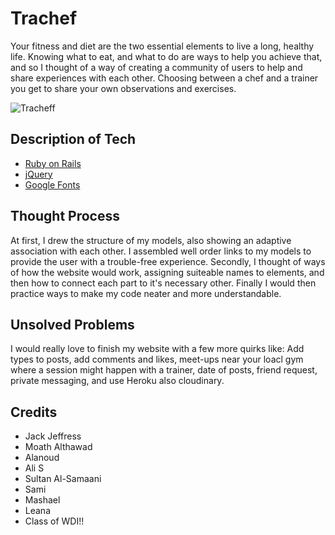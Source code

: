 # Trachef
Your fitness and diet are the two essential elements to live a long, healthy life. Knowing what to eat, and what to do are ways to help you achieve that, and so I thought of a way of creating a community of users to help and share experiences with each other. Choosing between a chef and a trainer you get to share your own observations and exercises.

![Tracheff](https://image.ibb.co/ib6yVL/Screen-Shot-2018-11-14-at-10-26-14-AM.png)

## Description of Tech
- [Ruby on Rails](https://guides.rubyonrails.org/getting_started.html)
- [jQuery](https://code.jquery.com/)
- [Google Fonts](https://fonts.google.com/)

## Thought Process
At first, I drew the structure of my models, also showing an adaptive association with each other. I assembled well order links to my models to provide the user with a trouble-free experience. Secondly, I thought of ways of how the website would work, assigning suiteable names to elements, and then how to connect each part to it's necessary other. Finally I would then practice ways to make my code neater and more understandable.

## Unsolved Problems
I would really love to finish my website with a few more quirks like: Add types to posts, add comments and likes, meet-ups near your loacl gym where a session might happen with a trainer, date of posts, friend request, private messaging, and use Heroku also cloudinary. 

## Credits
- Jack Jeffress
- Moath Althawad
- Alanoud
- Ali S
- Sultan Al-Samaani
- Sami
- Mashael
- Leana
- Class of WDI!!
